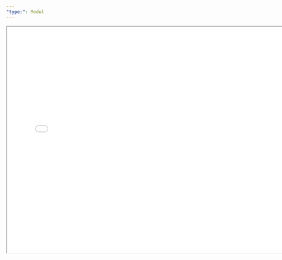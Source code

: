 ```yaml
---
"type:": Modul
---
```


<!DOCTYPE html>
<html lang="de">
<head>
    <meta charset="UTF-8">
    <meta name="viewport" content="width=device-width, initial-scale=1.0">
</head>
<body>
    <iframe src="./Module 1 Communication in a Connected World Reiner Balschun (2).pdf" width="750" height="600"></iframe>
</body>
</html
